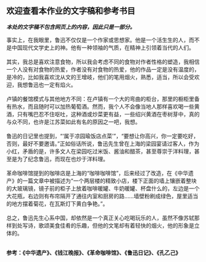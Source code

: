 ## 欢迎查看本作业的文字稿和参考书目

**_本处的文字稿不包含网页上的内容，因此只是一部分。_**

事实上，在我眼里，鲁迅不仅仅是一个作家或思想家。他是一个活生生的人，而不是中国现代文学史上的神。他有一种领袖的气质，在精神上引领着当代的人们。
<br><br>
其实，我总是喜欢注意食物，所以我会考虑不同的食物对作者性格的塑造，我相信一个人没有对食物的热爱，作者没有对食物的热爱，他的作品一定是没有温度的，是冷的，比如我喜欢沈从文的王增岐，他们的笔用烟火，熟悉，适当，所以会受欢迎，我想鲁迅也一定有焰火。
<br><br>
卢镇的餐馆模式与其他地方不同：在卢镇有一个大的弯曲的柜台，那里的橱柜里备有热水，而且随时可以加热葡萄酒。然而，我个人不会像当地人那样喜欢喝一些黄酒，只有嘴巴忍不住呕吐，这种酒或炒菜更有益，一些绍兴黄酒在枣树芽中，真的与众不同，也许是江苏菜如此有名的原因之一吧，我想。
<br><br>
鲁迅的日记里也提到，“‘属于凉园瑜饭店点菜’”，“要想让你高兴，你一定要吃好，否则，最好不要邀请。”正如俗话所说，鲁迅先生曾在上海的梁园宴请过客人，作为小红，矛盾的是，许多文人在梁园吃过米饭、酱油和醋茶，甚至尊崇于洋料理，甚至是为了纪念鲁迅，而现在也炒于洋料理。
<br><br>
革命咖啡馆提到的咖啡店是上海的“咖啡咖啡馆”，后来经过了改造，在《中华遗产》的一篇文章中被描述为“一个两层楼的精致小店，楼下正面的墙上镶嵌着整块的大玻璃镜，镜子前的柜子上放着咖啡暖罐、牛奶暖罐、杯盘什么的，左边是一个大花瓶，右边则有布帘隔开了通往内室和厨房的路……墙壁粉刷成绿色，屋里适当的地方摆着菊花，在瓦斯灯下黄白争艳。”。
<br><br>
总之，鲁迅先生心系中国，却依然是一个真正关心吃喝玩乐的人，虽然不像苏轼那样到处写诗，歌颂美食佳肴的乐趣，但他的文笔却有着轻快的烟火，他的形象是立体的。
<br><br>


**参考：《中华遗产》、《钱江晚报》、《革命咖啡馆》、《鲁迅日记》、《孔乙己》**
